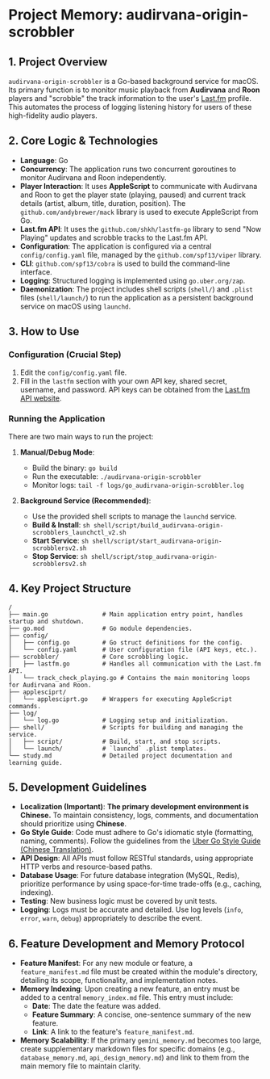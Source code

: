 # Project Memory: audirvana-origin-scrobbler

## 1. Project Overview

`audirvana-origin-scrobbler` is a Go-based background service for macOS. Its primary function is to monitor music playback from **Audirvana** and **Roon** players and "scrobble" the track information to the user's [Last.fm](https://www.last.fm/) profile. This automates the process of logging listening history for users of these high-fidelity audio players.

## 2. Core Logic & Technologies

*   **Language**: Go
*   **Concurrency**: The application runs two concurrent goroutines to monitor Audirvana and Roon independently.
*   **Player Interaction**: It uses **AppleScript** to communicate with Audirvana and Roon to get the player state (playing, paused) and current track details (artist, album, title, duration, position). The `github.com/andybrewer/mack` library is used to execute AppleScript from Go.
*   **Last.fm API**: It uses the `github.com/shkh/lastfm-go` library to send "Now Playing" updates and scrobble tracks to the Last.fm API.
*   **Configuration**: The application is configured via a central `config/config.yaml` file, managed by the `github.com/spf13/viper` library.
*   **CLI**: `github.com/spf13/cobra` is used to build the command-line interface.
*   **Logging**: Structured logging is implemented using `go.uber.org/zap`.
*   **Daemonization**: The project includes shell scripts (`shell/`) and `.plist` files (`shell/launch/`) to run the application as a persistent background service on macOS using `launchd`.

## 3. How to Use

### Configuration (Crucial Step)

1.  Edit the `config/config.yaml` file.
2.  Fill in the `lastfm` section with your own API key, shared secret, username, and password. API keys can be obtained from the [Last.fm API website](https://www.last.fm/api/account/create).

### Running the Application

There are two main ways to run the project:

1.  **Manual/Debug Mode**:
    *   Build the binary: `go build`
    *   Run the executable: `./audirvana-origin-scrobbler`
    *   Monitor logs: `tail -f logs/go_audirvana-origin-scrobbler.log`

2.  **Background Service (Recommended)**:
    *   Use the provided shell scripts to manage the `launchd` service.
    *   **Build & Install**: `sh shell/script/build_audirvana-origin-scrobblers_launchctl_v2.sh`
    *   **Start Service**: `sh shell/script/start_audirvana-origin-scrobblersv2.sh`
    *   **Stop Service**: `sh shell/script/stop_audirvana-origin-scrobblersv2.sh`

## 4. Key Project Structure

```
/
├── main.go               # Main application entry point, handles startup and shutdown.
├── go.mod                # Go module dependencies.
├── config/
│   ├── config.go         # Go struct definitions for the config.
│   └── config.yaml       # User configuration file (API keys, etc.).
├── scrobbler/            # Core scrobbling logic.
│   ├── lastfm.go         # Handles all communication with the Last.fm API.
│   └── track_check_playing.go # Contains the main monitoring loops for Audirvana and Roon.
├── applesciprt/
│   └── applesciprt.go    # Wrappers for executing AppleScript commands.
├── log/
│   └── log.go            # Logging setup and initialization.
├── shell/                # Scripts for building and managing the service.
│   ├── script/           # Build, start, and stop scripts.
│   └── launch/           # `launchd` .plist templates.
└── study.md              # Detailed project documentation and learning guide.
```

## 5. Development Guidelines

*   **Localization (Important)**: **The primary development environment is Chinese.** To maintain consistency, logs, comments, and documentation should prioritize using **Chinese**.
*   **Go Style Guide**: Code must adhere to Go's idiomatic style (formatting, naming, comments). Follow the guidelines from the [Uber Go Style Guide (Chinese Translation)](https://github.com/xxjwxc/uber_go_guide_cn/blob/master/README.md).
*   **API Design**: All APIs must follow RESTful standards, using appropriate HTTP verbs and resource-based paths.
*   **Database Usage**: For future database integration (MySQL, Redis), prioritize performance by using space-for-time trade-offs (e.g., caching, indexing).
*   **Testing**: New business logic must be covered by unit tests.
*   **Logging**: Logs must be accurate and detailed. Use log levels (`info`, `error`, `warn`, `debug`) appropriately to describe the event.

## 6. Feature Development and Memory Protocol

*   **Feature Manifest**: For any new module or feature, a `feature_manifest.md` file must be created within the module's directory, detailing its scope, functionality, and implementation notes.
*   **Memory Indexing**: Upon creating a new feature, an entry must be added to a central `memory_index.md` file. This entry must include:
    *   **Date**: The date the feature was added.
    *   **Feature Summary**: A concise, one-sentence summary of the new feature.
    *   **Link**: A link to the feature's `feature_manifest.md`.
*   **Memory Scalability**: If the primary `gemini_memory.md` becomes too large, create supplementary markdown files for specific domains (e.g., `database_memory.md`, `api_design_memory.md`) and link to them from the main memory file to maintain clarity.